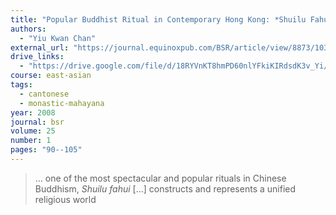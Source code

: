 ```yaml
---
title: "Popular Buddhist Ritual in Contemporary Hong Kong: *Shuilu Fahui*, a Buddhist Rite for Saving All Sentient Beings of Water and Land"
authors:
  - "Yiu Kwan Chan"
external_url: "https://journal.equinoxpub.com/BSR/article/view/8873/10327"
drive_links:
  - "https://drive.google.com/file/d/18RYVnKT8hmPD60nlYFkiKIRdsdK3v_Yi/view?usp=drivesdk"
course: east-asian
tags:
  - cantonese
  - monastic-mahayana
year: 2008
journal: bsr
volume: 25
number: 1
pages: "90--105"
---
```


> … one of the most spectacular and popular rituals in Chinese Buddhism, *Shuilu fahui* [...] constructs and represents a unified religious world

